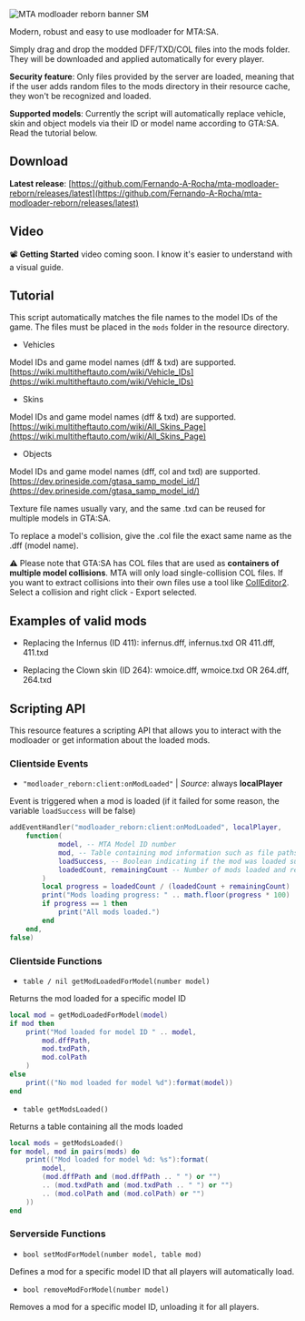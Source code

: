 ![MTA modloader reborn banner SM](https://github.com/Fernando-A-Rocha/mta-modloader-reborn/assets/34967844/d330016b-03e4-42a3-bd8b-bdb8793d25bc)

Modern, robust and easy to use modloader for MTA:SA.

Simply drag and drop the modded DFF/TXD/COL files into the mods folder. They will be downloaded and applied automatically for every player.

**Security feature**: Only files provided by the server are loaded, meaning that if the user adds random files to the mods directory in their resource cache, they won't be recognized and loaded.

**Supported models**: Currently the script will automatically replace vehicle, skin and object models via their ID or model name according to GTA:SA. Read the tutorial below.

## Download

**Latest release**: [https://github.com/Fernando-A-Rocha/mta-modloader-reborn/releases/latest](https://github.com/Fernando-A-Rocha/mta-modloader-reborn/releases/latest)

## Video

📽️ **Getting Started** video coming soon. I know it's easier to understand with a visual guide.

## Tutorial

This script automatically matches the file names to the model IDs of the game. The files must be placed in the `mods` folder in the resource directory.

- Vehicles

Model IDs and game model names (dff & txd) are supported. [https://wiki.multitheftauto.com/wiki/Vehicle_IDs](https://wiki.multitheftauto.com/wiki/Vehicle_IDs)

- Skins

Model IDs and game model names (dff & txd) are supported. [https://wiki.multitheftauto.com/wiki/All_Skins_Page](https://wiki.multitheftauto.com/wiki/All_Skins_Page)

- Objects

Model IDs and game model names (dff, col and txd) are supported. [https://dev.prineside.com/gtasa_samp_model_id/](https://dev.prineside.com/gtasa_samp_model_id/)

Texture file names usually vary, and the same .txd can be reused for multiple models in GTA:SA.

To replace a model's collision, give the .col file the exact same name as the .dff (model name).

⚠️ Please note that GTA:SA has COL files that are used as **containers of multiple model collisions**. MTA will only load single-collision COL files. If you want to extract collisions into their own files use a tool like [CollEditor2](https://www.google.com/search?q=gta+sa+CollEditor2). Select a collision and right click - Export selected.

## Examples of valid mods
  
- Replacing the Infernus (ID 411): infernus.dff, infernus.txd OR 411.dff, 411.txd

- Replacing the Clown skin (ID 264): wmoice.dff, wmoice.txd OR 264.dff, 264.txd

## Scripting API

This resource features a scripting API that allows you to interact with the modloader or get information about the loaded mods.

### Clientside Events

- `"modloader_reborn:client:onModLoaded"` | *Source*: always **localPlayer**

Event is triggered when a mod is loaded (if it failed for some reason, the variable `loadSuccess` will be false)

```lua
addEventHandler("modloader_reborn:client:onModLoaded", localPlayer,
    function(
            model, -- MTA Model ID number
            mod, -- Table containing mod information such as file paths
            loadSuccess, -- Boolean indicating if the mod was loaded successfully
            loadedCount, remainingCount -- Number of mods loaded and remaining
        )
        local progress = loadedCount / (loadedCount + remainingCount)
        print("Mods loading progress: " .. math.floor(progress * 100) .. "%")
        if progress == 1 then
            print("All mods loaded.")
        end
    end,
false)
```

### Clientside Functions

- `table / nil getModLoadedForModel(number model)`

Returns the mod loaded for a specific model ID

```lua
local mod = getModLoadedForModel(model)
if mod then
    print("Mod loaded for model ID " .. model,
        mod.dffPath,
        mod.txdPath,
        mod.colPath
    )
else
    print(("No mod loaded for model %d"):format(model))
end
```

- `table getModsLoaded()`

Returns a table containing all the mods loaded

```lua
local mods = getModsLoaded()
for model, mod in pairs(mods) do
    print(("Mod loaded for model %d: %s"):format(
        model,
        (mod.dffPath and (mod.dffPath .. " ") or "")
        .. (mod.txdPath and (mod.txdPath .. " ") or "")
        .. (mod.colPath and (mod.colPath) or "")
    ))
end
```

### Serverside Functions

- `bool setModForModel(number model, table mod)`

Defines a mod for a specific model ID that all players will automatically load.

- `bool removeModForModel(number model)`

Removes a mod for a specific model ID, unloading it for all players.
